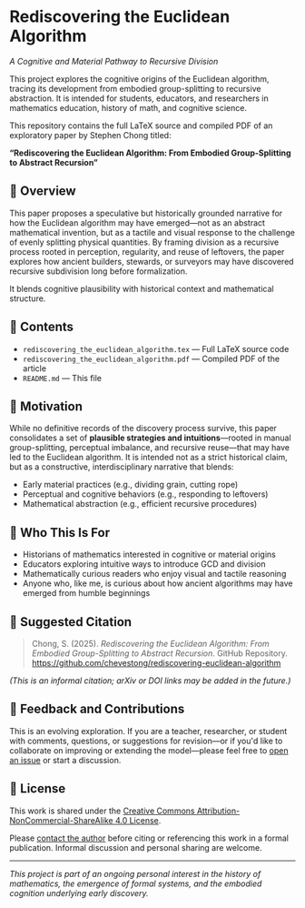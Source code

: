 # Rediscovering the Euclidean Algorithm  
*A Cognitive and Material Pathway to Recursive Division*

This project explores the cognitive origins of the Euclidean algorithm, tracing its development from embodied group-splitting to recursive abstraction. It is intended for students, educators, and researchers in mathematics education, history of math, and cognitive science.

This repository contains the full LaTeX source and compiled PDF of an exploratory paper by Stephen Chong titled:

**“Rediscovering the Euclidean Algorithm: From Embodied Group-Splitting to Abstract Recursion”**

## 📜 Overview

This paper proposes a speculative but historically grounded narrative for how the Euclidean algorithm may have emerged—not as an abstract mathematical invention, but as a tactile and visual response to the challenge of evenly splitting physical quantities. By framing division as a recursive process rooted in perception, regularity, and reuse of leftovers, the paper explores how ancient builders, stewards, or surveyors may have discovered recursive subdivision long before formalization.

It blends cognitive plausibility with historical context and mathematical structure.

## 📂 Contents

- `rediscovering_the_euclidean_algorithm.tex` — Full LaTeX source code  
- `rediscovering_the_euclidean_algorithm.pdf` — Compiled PDF of the article  
- `README.md` — This file

## 📌 Motivation

While no definitive records of the discovery process survive, this paper consolidates a set of **plausible strategies and intuitions**—rooted in manual group-splitting, perceptual imbalance, and recursive reuse—that may have led to the Euclidean algorithm. It is intended not as a strict historical claim, but as a constructive, interdisciplinary narrative that blends:

- Early material practices (e.g., dividing grain, cutting rope)  
- Perceptual and cognitive behaviors (e.g., responding to leftovers)  
- Mathematical abstraction (e.g., efficient recursive procedures)  

## 🎯 Who This Is For

- Historians of mathematics interested in cognitive or material origins  
- Educators exploring intuitive ways to introduce GCD and division  
- Mathematically curious readers who enjoy visual and tactile reasoning  
- Anyone who, like me, is curious about how ancient algorithms may have emerged from humble beginnings

## 📘 Suggested Citation

> Chong, S. (2025). *Rediscovering the Euclidean Algorithm: From Embodied Group-Splitting to Abstract Recursion*. GitHub Repository. https://github.com/chevestong/rediscovering-euclidean-algorithm

*(This is an informal citation; arXiv or DOI links may be added in the future.)*

## 🤝 Feedback and Contributions

This is an evolving exploration. If you are a teacher, researcher, or student with comments, questions, or suggestions for revision—or if you'd like to collaborate on improving or extending the model—please feel free to [open an issue](https://github.com/chevestong/rediscovering-euclidean-algorithm/issues) or start a discussion.

## 🔖 License

This work is shared under the [Creative Commons Attribution-NonCommercial-ShareAlike 4.0 License](https://creativecommons.org/licenses/by-nc-sa/4.0/).

Please <a href="mailto:&#112;&#114;&#111;&#115;&#116;&#101;&#118;&#101;&#048;&#051;&#055;&#064;&#103;&#109;&#097;&#105;&#108;&#046;&#099;&#111;&#109;">contact the author</a> before citing or referencing this work in a formal publication. Informal discussion and personal sharing are welcome.

---

*This project is part of an ongoing personal interest in the history of mathematics, the emergence of formal systems, and the embodied cognition underlying early discovery.*  
